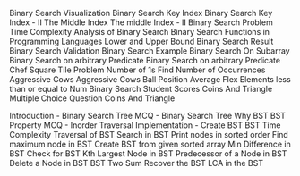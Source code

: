 Binary Search Visualization
Binary Search Key Index
Binary Search Key Index - II
The Middle Index
The middle Index - II
Binary Search
Problem
Time Complexity Analysis of Binary Search
Binary Search Functions in Programming Languages
Lower and Upper Bound
Binary Search Result
Binary Search Validation
Binary Search Example
Binary Search On Subarray
Binary Search on arbitrary Predicate
Binary Search on arbitrary Predicate
Chef Square Tile Problem
Number of 1s
Find Number of Occurrences
Aggressive Cows
Aggressive Cows
Ball Position
Average Flex
Elements less than or equal to Num
Binary Search Student Scores
Coins And Triangle
Multiple Choice Question
Coins And Triangle

Introduction - Binary Search Tree
MCQ - Binary Search Tree
Why BST
BST Property
MCQ - Inorder Traversal
Implementation - Create BST
BST Time Complexity
Traversal of BST
Search in BST
Print nodes in sorted order
Find maximum node in BST
Create BST from given sorted array
Min Difference in BST
Check for BST
Kth Largest Node in BST
Predecessor of a Node in BST
Delete a Node in BST
BST Two Sum
Recover the BST
LCA in the BST
